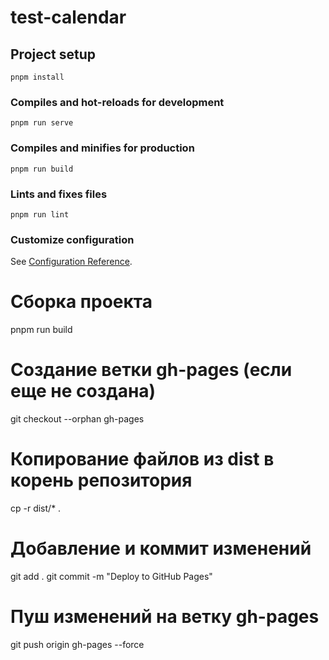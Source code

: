 # test-calendar

## Project setup

```
pnpm install
```

### Compiles and hot-reloads for development

```
pnpm run serve
```

### Compiles and minifies for production

```
pnpm run build
```

### Lints and fixes files

```
pnpm run lint
```

### Customize configuration

See [Configuration Reference](https://cli.vuejs.org/config/).

# Сборка проекта

pnpm run build

# Создание ветки gh-pages (если еще не создана)

git checkout --orphan gh-pages

# Копирование файлов из dist в корень репозитория

cp -r dist/\* .

# Добавление и коммит изменений

git add .
git commit -m "Deploy to GitHub Pages"

# Пуш изменений на ветку gh-pages

git push origin gh-pages --force
